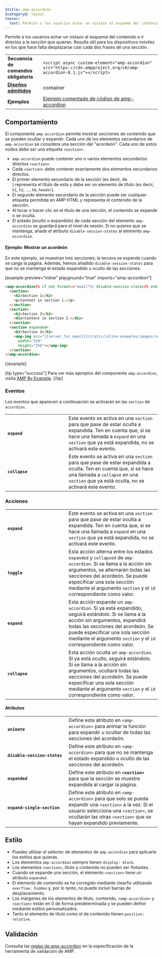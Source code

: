 ```yaml
---
$title: amp-accordion
$category@: layout
teaser:
  text: Permite a los usuarios echar un vistazo al esquema del contenido e ir directos a la sección que quieran cuando lo deseen.
---
```



<!--
Copyright 2016 The AMP HTML Authors. All Rights Reserved.

Licensed under the Apache License, Version 2.0 (the "License");
you may not use this file except in compliance with the License.
You may obtain a copy of the License at

      http://www.apache.org/licenses/LICENSE-2.0

Unless required by applicable law or agreed to in writing, software
distributed under the License is distributed on an "AS-IS" BASIS,
WITHOUT WARRANTIES OR CONDITIONS OF ANY KIND, either express or implied.
See the License for the specific language governing permissions and
limitations under the License.
-->



Permite a los usuarios echar un vistazo al esquema del contenido e ir directos a la sección que quieran. Resulta útil para los dispositivos móviles en los que hace falta desplazarse casi cada dos frases de una sección.

<table>
  <tr>
    <td class="col-fourty"><strong>Secuencia de comandos obligatoria</strong></td>
    <td><code>&lt;script async custom-element="amp-accordion" src="https://cdn.ampproject.org/v0/amp-accordion-0.1.js"&gt;&lt;/script&gt;</code></td>
  </tr>
  <tr>
    <td class="col-fourty"><strong><a href="../../../documentation/guides-and-tutorials/develop/style_and_layout/control_layout.md">Diseños admitidos</a></strong></td>
    <td>container</td>
  </tr>
  <tr>
    <td class="col-fourty"><strong>Ejemplos</strong></td>
    <td><a href="https://ampbyexample.com/components/amp-accordion/">Ejemplo comentado de código de amp-accordion</a></td>
  </tr>
</table>


## Comportamiento <a name="behavior"></a>

El componente `amp-accordion` permite mostrar secciones de contenido que se pueden ocultar y expandir. Cada uno de los elementos secundarios de `amp-accordion` se considera una sección del "acordeón". Cada uno de estos nodos debe ser una etiqueta `<section>`.

* `amp-accordion` puede contener uno o varios elementos secundarios directos `<section>`.
* Cada `<section>` debe contener exactamente dos elementos secundarios directos.
* El primer elemento secundario de la sección (es decir, de <section>) representa el título de esta y debe ser un elemento de título (es decir, `h1`, `h2`, ..., `h6`, `header`).
* El segundo elemento secundario de la sección puede ser cualquier etiqueta permitida en AMP HTML y representa el contenido de la sección.
* Al tocar o hacer clic en el título de una sección, el contenido se expande o se oculta.
* El estado (oculto o expandido) de cada sección del elemento `amp-accordion` se guardará para el nivel de sesión. Si no quieres que se mantenga, añade el atributo `disable-session-states` al elemento `amp-accordion`.

#### Ejemplo: Mostrar un acordeón <a name="example-displaying-an-accordion"></a>

En este ejemplo, se muestran tres secciones; la tercera se expande cuando se carga la página.   Además, hemos añadido `disable-session-states` para que no se mantenga el estado expandido u oculto de las secciones.

[example preview="inline" playground="true" imports="amp-accordion"]
```html
<amp-accordion{% if not format=='email'%} disable-session-states{% endif %}>
  <section>
    <h2>Section 1</h2>
    <p>Content in section 1.</p>
  </section>
  <section>
    <h2>Section 2</h2>
    <div>Content in section 2.</div>
  </section>
  <section expanded>
    <h2>Section 3</h2>
    <amp-img src="{{server_for_email}}/static/inline-examples/images/squirrel.jpg"
      width="320"
      height="256"></amp-img>
  </section>
</amp-accordion>
```
[/example]

[tip type="success"]
Para ver más ejemplos del componente `amp-accordion`, visita [AMP By Example](https://ampbyexample.com/components/amp-accordion/).
[/tip]

### Eventos <a name="events"></a>

Los eventos que aparecen a continuación se activarán en las `section` de `accordion`.

<table>
  <tr>
    <td width="40%"><strong><code>expand</code></strong></td>
    <td>Este evento se activa en una <code>section</code> para que pase de estar oculta a expandida. Ten en cuenta que, si se hace una llamada a <code>expand</code> en una <code>section</code> que ya está expandida, no se activará este evento.</td>
  </tr>
  <tr>
    <td width="40%"><strong><code>collapse</code></strong></td>
    <td>Este evento se activa en una <code>section</code> para que pase de estar expandida a oculta. Ten en cuenta que, si se hace una llamada a <code>collapse</code> en una <code>section</code> que ya está oculta, no se activará este evento.</td>
  </tr>
</table>

### Acciones <a name="actions"></a>

<table>
  <tr>
    <td width="40%"><strong><code>expand</code></strong></td>
    <td>Este evento se activa en una <code>section</code> para que pase de estar oculta a expandida. Ten en cuenta que, si se hace una llamada a <code>expand</code> en una  <code>section</code> que ya está expandida, no se activará este evento.</td>
  </tr>
  <tr>
    <td width="40%"><strong><code>toggle</code></strong></td>
    <td>Esta acción alterna entre los estados <code>expanded</code> y  <code>collapsed</code> de  <code>amp-accordion</code>. Si se llama a la acción sin argumentos, se alternarán todas las secciones del acordeón. Se puede especificar una sola sección mediante el argumento  <code>section</code> y el  <code>id</code> correspondiente como valor.</td>
  </tr>
  <tr>
    <td width="40%"><strong><code>expand</code></strong></td>
    <td>Esta acción expande un <code>amp-accordion</code>. Si ya está expandido, seguirá estándolo. Si se llama a la acción sin argumentos, expandirá todas las secciones del acordeón. Se puede especificar una sola sección mediante el argumento <code>section</code> y el <code>id</code> correspondiente como valor.</td>
  </tr>
  <tr>
    <td width="40%"><strong><code>collapse</code></strong></td>
    <td>Esta acción oculta un <code>amp-accordion</code>. Si ya está oculto, seguirá estándolo. Si se llama a la acción sin argumentos, ocultará todas las secciones del acordeón. Se puede especificar una sola sección mediante el argumento <code>section</code> y el <code>id</code> correspondiente como valor.</td>
  </tr>
</table>

#### Atributos <a name="attributes"></a>

<table>
  <tr>
    <td width="40%"><strong><code>animate</code></strong></td>
    <td>Define este atributo en <code>&lt;amp-accordion&gt;</code> para animar la función para expandir u ocultar de todas las secciones del acordeón.</td>
  </tr>
  <tr>
    <td width="40%"><strong><code>disable-session-states</code></strong></td>
    <td>Define este atributo en <code>&lt;amp-accordion&gt;</code>  para que no se mantenga el estado expandido u oculto de las secciones del acordeón.</td>
  </tr>
  <tr>
    <td width="40%"><strong><code>expanded</code></strong></td>
    <td>Define este atributo en <strong><code>&lt;section&gt;</code> </strong> para que la sección se muestre expandida al cargar la página.</td>
  </tr>
  <tr>
    <td width="40%"><strong><code>expand-single-section</code></strong></td>
    <td>Define este atributo en <code>&lt;amp-accordion&gt;</code> para que solo se pueda expandir una <code>&lt;section&gt;</code> a la vez. Si el usuario selecciona una <code>&lt;section&gt;</code>, se ocultarán las otras <code>&lt;section&gt;</code> que se hayan expandido previamente.</td>
  </tr>
</table>

## Estilo <a name="styling"></a>

* Puedes utilizar el selector de elementos de `amp-accordion` para aplicarle los estilos que quieras.
* Los elementos `amp-accordion` siempre tienen `display: block`.
* Los elementos `<section>`, título y contenido no pueden ser flotantes.
* Cuando se expande una sección, el elemento `<section>` tiene un atributo `expanded`.
* El elemento de contenido se ha corregido mediante clearfix utilizando `overflow: hidden` y, por lo tanto, no puede incluir barras de desplazamiento.
* Los márgenes de los elementos de título, contenido, `<amp-accordion>` y `<section>` están en 0 de forma predeterminada y se pueden definir mediante estilos personalizados.
* Tanto el elemento de título como el de contenido tienen `position: relative`.

## Validación <a name="validation"></a>

Consulta las [reglas de amp-accordion](https://github.com/ampproject/amphtml/blob/main/extensions/amp-accordion/validator-amp-accordion.protoascii) en la especificación de la herramienta de validación de AMP.
